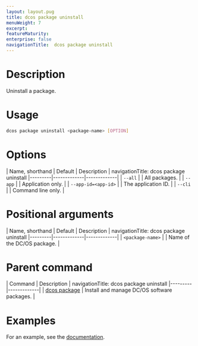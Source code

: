 ```yaml
---
layout: layout.pug
title: dcos package uninstall
menuWeight: 7
excerpt:
featureMaturity:
enterprise: false
navigationTitle:  dcos package uninstall
---
```


<!-- This source repo for this topic is https://github.com/dcos/dcos-docs -->


# Description
Uninstall a package.

# Usage

```bash
dcos package uninstall <package-name> [OPTION]
```

# Options

| Name, shorthand | Default | Description |
navigationTitle:  dcos package uninstall
|---------|-------------|-------------|
| `--all`   |             |  All packages. |
| `--app`   |             |  Application only. |
| `--app-id=<app-id>`   |             |  The application ID. |
| `--cli`   |             |  Command line only. |

# Positional arguments

| Name, shorthand | Default | Description |
navigationTitle:  dcos package uninstall
|---------|-------------|-------------|
| `<package-name>`   |             |  Name of the DC/OS package. |
        
# Parent command

| Command | Description |
navigationTitle:  dcos package uninstall
|---------|-------------|
| [dcos package](/docs/1.10/cli/command-reference/dcos-package/)   | Install and manage DC/OS software packages. |

# Examples

For an example, see the [documentation](/docs/1.10/deploying-services/uninstall/).
